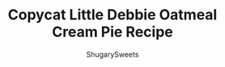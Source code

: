 ---
layout: ../../layouts/MarkdownPostLayout.astro
title: Copycat Little Debbie Oatmeal Cream Pie Recipe
author: ShugarySweets
pubDate: 2019-01-15
description: "Homemade, soft and chewy, Copycat Little Debbie Oatmeal Cream Pie recipe. This classic childhood treat is chock full of flavor and filled with a delicious creamy center!"
image_url: https://www.shugarysweets.com/wp-content/uploads/2019/07/oatmeal-cream-pies-facebook.jpg
tags: ["Cookies","American"]
calories: 445
protein: 4
carbohydrates: 45
fats: 28
fiber: 1
ingredients: ["1 cup Butter Flavored Crisco","¾ cup light brown sugar, packed","½ cup granulated sugar","1 Tablespoon molasses","1 teaspoon vanilla extract","2 large eggs","1 ½ cups all-purpose flour","½ teaspoon kosher salt","1 teaspoon baking soda","¼ teaspoon cinnamon","1 ½ cup quick cook oats","2 teaspoons very hot water","¼ teaspoon kosher salt","1 ½ jars (10 ounce total) Marshmallow Fluff","¾ cup Butter Flavored Crisco","2/3 cup powdered sugar","1 teaspoonvanilla"]
serves: 15
time: "25 minutes"
prepTime: "15 minutes"
instructions: ["In large bowl, beat Crisco, brown sugar, granulated sugar, molasses, vanilla, and eggs.","Add in the flour, salt, baking soda, and cinnamon. Mix in the oats.","PRO TIP: Use a food processor to process the oats into smaller pieces. I usually give it a few pulses (you don't want fine crumbs). ","Drop by ONE tablespoon onto a parchment lined cookie sheet.","Bake 8-10 minutes in a 350 degree oven, until just starting to brown around the edges. DON’T OVERCOOK!","After cookies have cooled, combine hot water with salt and mix until salt is dissolved.","In large bowl, beat marshmallow fluff with Crisco, powdered sugar and vanilla. Beat on high until fluffy. Add in salt water and mix until well combined.","Spread filling on one cookie and press second cookie on top. Enjoy!"]
nutrition: ["445 calories","45 grams carbohydrates","102 milligrams cholesterol","28 grams fat","1 grams fiber","4 grams protein","17 grams saturated fat","502 grams sodium","27 grams sugar","1 grams trans fat","9 grams unsaturated fat"]
---